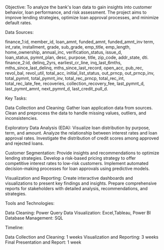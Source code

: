 Objective:
To analyze the bank's loan data to gain insights into customer behavior, loan performance, and risk assessment. The project aims to improve lending strategies, optimize loan approval processes, and minimize default rates.

Data Sources:

finance_1:id,	member_id,	loan_amnt,	funded_amnt,	funded_amnt_inv	term,	int_rate,	installment,	grade,	sub_grade,	emp_title,	emp_length,	home_ownership,	annual_inc,	verification_status,	issue_d,	
          loan_status,	pymnt_plan,	desc,	purpose,	title,	zip_code,	addr_state,	dti.
finance_2:id,	delinq_2yrs,	earliest_cr_line,	inq_last_6mths,	mths_since_last_delinq,	mths_since_last_record,	open_acc,	pub_rec,	revol_bal,	revol_util,	total_acc,	initial_list_status,	out_prncp,	out_prncp_inv,
          total_pymnt,	total_pymnt_inv,	total_rec_prncp,	total_rec_int,	total_rec_late_fee,	recoveries,	collection_recovery_fee,	last_pymnt_d,	last_pymnt_amnt,	next_pymnt_d,	last_credit_pull_d.

Key Tasks:

Data Collection and Cleaning:
Gather loan application data from  sources.
Clean and preprocess the data to handle missing values, outliers, and inconsistencies.

Exploratory Data Analysis (EDA):
Visualize loan distribution by purpose, term, and amount.
Analyze the relationship between interest rates and loan approval rates.
Investigate the distribution of credit scores among approved and rejected loans.

Customer Segmentation:
Provide insights and recommendations to optimize lending strategies.
Develop a risk-based pricing strategy to offer competitive interest rates to low-risk customers.
Implement automated decision-making processes for loan approvals using predictive models.

Visualization and Reporting:
Create interactive dashboards and visualizations to present key findings and insights.
Prepare comprehensive reports for stakeholders with detailed analysis, recommendations, and strategies.

Tools and Technologies:

Data Cleaning: Power Query
Data Visualization: Excel,Tableau, Power BI
Database Management: SQL

Timeline:

Data Collection and Cleaning: 1 weeks
Visualization and Reporting: 3 weeks
Final Presentation and Report: 1 week
